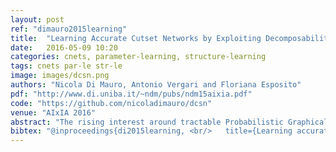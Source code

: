 ```yaml
---
layout: post
ref: "dimauro2015learning"
title:  "Learning Accurate Cutset Networks by Exploiting Decomposability"
date:   2016-05-09 10:20
categories: cnets, parameter-learning, structure-learning
tags: cnets par-le str-le
image: images/dcsn.png
authors: "Nicola Di Mauro, Antonio Vergari and Floriana Esposito"
pdf: "http://www.di.uniba.it/~ndm/pubs/ndm15aixia.pdf"
code: "https://github.com/nicoladimauro/dcsn"
venue: "AIxIA 2016"
abstract: "The rising interest around tractable Probabilistic Graphical Models is due to the guarantees on inference feasibility they provide. Among them, Cutset Networks (CNets) have recently been introduced as models embedding Pearl’s cutset conditioning algorithm in the form of weighted probabilistic model trees with tree-structured models as leaves. Learning the structure of CNets has been tackled as a greedy search leveraging heuristics from decision tree learning. Even if efficient, the learned models are far from being accurate in terms of likelihood. Here, we exploit the decomposable score of CNets to learn their structure and parameters by directly maximizing the likelihood, including the BIC criterion and informative priors on smoothing parameters. In addition, we show how to create mixtures of CNets by adopting a well known bagging method from the discriminative framework as an effective and cheap alternative to the classical EM. We compare our algorithms against the original variants on a set of standard benchmarks for graphical model structure learning, empirically proving our claims."
bibtex: "@inproceedings{di2015learning, <br/>   title={Learning accurate cutset networks by exploiting decomposability},<br/>   author={Di Mauro, Nicola and Vergari, Antonio and Esposito, Floriana},<br/>   booktitle={Congress of the Italian Association for Artificial Intelligence},<br/>   pages={221--232},<br/>   year={2015},<br/>   organization={Springer}}"
---
```


